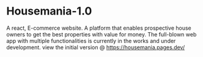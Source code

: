 # Housemania-1.0
A react, E-commerce website. A platform that enables prospective house owners to get the best properties with value for money.
The full-blown web app with multiple functionalities is currently in the works and under development.
view the initial version @ https://housemania.pages.dev/
